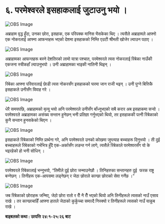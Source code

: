 # ६. परमेश्‍वरले इसहाकलाई जुटाउनु भयो ।

![OBS Image](https://cdn.door43.org/obs/jpg/360px/obs-en-06-01.jpg)

अब्राहाम वृद्ध हुँदा, उनका छोरा, इसहाक, एक परिपक्क मानिस भैसकेका थिए । त्यसैले अब्राहामले आफ्नो एक नोकरलाई आफ्ना आफन्तहरू भएको देशमा इसहाकको निम्ति एउटी श्रीमती खोजेर ल्याउन पठाए ।

![OBS Image](https://cdn.door43.org/obs/jpg/360px/obs-en-06-02.jpg)

अब्राहामका आफन्तहरू बस्‍ने देशतिरको लामो यात्रा पश्‍चात, परमेश्‍वरले त्यस नोकरलाई रिबेका नाउँकी एकजना स्त्रीकहाँ ल्याउनुभयो । उनी अब्राहामका भाइकी नातिनी थिइन् ।

![OBS Image](https://cdn.door43.org/obs/jpg/360px/obs-en-06-03.jpg)

रिबेका आफ्ना परिवारलाई छाेडी त्यस नोकरसँग इसहाकको घरमा जान राजी भइन् । उनी पुग्‍ने बित्तिकै इसहाकले उनीसँग विवाह गरे ।

![OBS Image](https://cdn.door43.org/obs/jpg/360px/obs-en-06-04.jpg)

धेरै समयपछि, अब्राहामको मृत्यु भयो अनि परमेश्‍वरले उनीसँग बाँध्‍नुभएको सबै करार अब इसहाकमा सर्‍यो । परमेश्‍वरले अब्राहामका असंख्य सन्तान हुनेछन् भनी प्रतिज्ञा गर्नुभएको थियो, तर इसहाककी पत्‍नी रिबेकाको कुनै सन्तान हुनसकेको थिएन ।

![OBS Image](https://cdn.door43.org/obs/jpg/360px/obs-en-06-05.jpg)

इसहाकले रिबेकाको निम्ति प्रार्थना गरे, अनि परमेश्‍वरले उनको कोखमा जुम्ल्याह बच्चाहरू दिनुभयो । ती दुई बच्चाहरूले रिबेकाको गर्भभित्र हुँदै एक-अर्कासँग लडन्त गर्न लागे, त्यसैले रिबेकाले परमेश्‍वरसँग यो के भइरहेको हो भनी सोधिन् ।

![OBS Image](https://cdn.door43.org/obs/jpg/360px/obs-en-06-06.jpg)

परमेश्‍वरले रिबेकालाई भन्‍नुभयो, “तिमीले दुई छोरा जन्‍माउनेछौ । तिनिहरुका सन्‍तानहरु दुई  फरक राष्ट्र बन्‍नेछन् । तिनीहरू एक-आपसमा लड्नेछन् र जेठा छोराले कान्छा छोराको सेवा गर्नेछ ।”

![OBS Image](https://cdn.door43.org/obs/jpg/360px/obs-en-06-07.jpg)

जब रिबेकाको छोराहरू जन्मिए, जेठो छोरा रातो र रौँ  नै रौँ भएको थियो अनि तिनीहरूले त्यसको नाउँ एसाव राखे । तर कान्छाचाहिँ आफ्ना हातले जेठाको कुर्कुच्चा समात्दै निस्क्यो र तिनीहरूले त्यसको नाउँ याकूब राखे ।

__बाइबलको कथा : उत्पत्ति २४:१-२५:२६ बाट__
